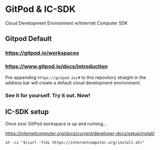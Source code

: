 # GitPod & IC-SDK
Cloud Development Environment w/Internet Computer SDK   

## Gitpod Default 
### https://gitpod.io/workspaces
### https://www.gitpod.io/docs/introduction
Pre-appending ``https://gitpod.io/#`` to this repository straight in the address bar will create a default cloud development environment. 
### See it for yourself. Try it out. Now!

## IC-SDK setup
Once zour GitPod workspace is up and running...

https://internetcomputer.org/docs/current/developer-docs/setup/install/

``sh -ci "$(curl -fsSL https://internetcomputer.org/install.sh)"``
